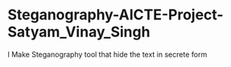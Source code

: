 # Steganography-AICTE-Project-Satyam_Vinay_Singh
I Make Steganography tool that hide the text in secrete form
